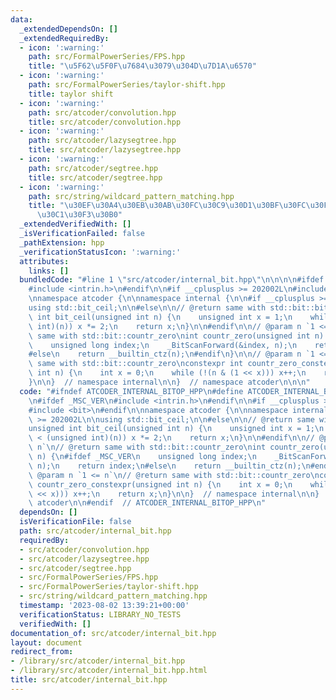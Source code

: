 ```yaml
---
data:
  _extendedDependsOn: []
  _extendedRequiredBy:
  - icon: ':warning:'
    path: src/FormalPowerSeries/FPS.hpp
    title: "\u5F62\u5F0F\u7684\u3079\u304D\u7D1A\u6570"
  - icon: ':warning:'
    path: src/FormalPowerSeries/taylor-shift.hpp
    title: taylor shift
  - icon: ':warning:'
    path: src/atcoder/convolution.hpp
    title: src/atcoder/convolution.hpp
  - icon: ':warning:'
    path: src/atcoder/lazysegtree.hpp
    title: src/atcoder/lazysegtree.hpp
  - icon: ':warning:'
    path: src/atcoder/segtree.hpp
    title: src/atcoder/segtree.hpp
  - icon: ':warning:'
    path: src/string/wildcard_pattern_matching.hpp
    title: "\u30EF\u30A4\u30EB\u30AB\u30FC\u30C9\u30D1\u30BF\u30FC\u30F3\u30DE\u30C3\
      \u30C1\u30F3\u30B0"
  _extendedVerifiedWith: []
  _isVerificationFailed: false
  _pathExtension: hpp
  _verificationStatusIcon: ':warning:'
  attributes:
    links: []
  bundledCode: "#line 1 \"src/atcoder/internal_bit.hpp\"\n\n\n\n#ifdef _MSC_VER\n\
    #include <intrin.h>\n#endif\n\n#if __cplusplus >= 202002L\n#include <bit>\n#endif\n\
    \nnamespace atcoder {\n\nnamespace internal {\n\n#if __cplusplus >= 202002L\n\n\
    using std::bit_ceil;\n\n#else\n\n// @return same with std::bit::bit_ceil\nunsigned\
    \ int bit_ceil(unsigned int n) {\n    unsigned int x = 1;\n    while (x < (unsigned\
    \ int)(n)) x *= 2;\n    return x;\n}\n\n#endif\n\n// @param n `1 <= n`\n// @return\
    \ same with std::bit::countr_zero\nint countr_zero(unsigned int n) {\n#ifdef _MSC_VER\n\
    \    unsigned long index;\n    _BitScanForward(&index, n);\n    return index;\n\
    #else\n    return __builtin_ctz(n);\n#endif\n}\n\n// @param n `1 <= n`\n// @return\
    \ same with std::bit::countr_zero\nconstexpr int countr_zero_constexpr(unsigned\
    \ int n) {\n    int x = 0;\n    while (!(n & (1 << x))) x++;\n    return x;\n\
    }\n\n}  // namespace internal\n\n}  // namespace atcoder\n\n\n"
  code: "#ifndef ATCODER_INTERNAL_BITOP_HPP\n#define ATCODER_INTERNAL_BITOP_HPP 1\n\
    \n#ifdef _MSC_VER\n#include <intrin.h>\n#endif\n\n#if __cplusplus >= 202002L\n\
    #include <bit>\n#endif\n\nnamespace atcoder {\n\nnamespace internal {\n\n#if __cplusplus\
    \ >= 202002L\n\nusing std::bit_ceil;\n\n#else\n\n// @return same with std::bit::bit_ceil\n\
    unsigned int bit_ceil(unsigned int n) {\n    unsigned int x = 1;\n    while (x\
    \ < (unsigned int)(n)) x *= 2;\n    return x;\n}\n\n#endif\n\n// @param n `1 <=\
    \ n`\n// @return same with std::bit::countr_zero\nint countr_zero(unsigned int\
    \ n) {\n#ifdef _MSC_VER\n    unsigned long index;\n    _BitScanForward(&index,\
    \ n);\n    return index;\n#else\n    return __builtin_ctz(n);\n#endif\n}\n\n//\
    \ @param n `1 <= n`\n// @return same with std::bit::countr_zero\nconstexpr int\
    \ countr_zero_constexpr(unsigned int n) {\n    int x = 0;\n    while (!(n & (1\
    \ << x))) x++;\n    return x;\n}\n\n}  // namespace internal\n\n}  // namespace\
    \ atcoder\n\n#endif  // ATCODER_INTERNAL_BITOP_HPP\n"
  dependsOn: []
  isVerificationFile: false
  path: src/atcoder/internal_bit.hpp
  requiredBy:
  - src/atcoder/convolution.hpp
  - src/atcoder/lazysegtree.hpp
  - src/atcoder/segtree.hpp
  - src/FormalPowerSeries/FPS.hpp
  - src/FormalPowerSeries/taylor-shift.hpp
  - src/string/wildcard_pattern_matching.hpp
  timestamp: '2023-08-02 13:39:21+00:00'
  verificationStatus: LIBRARY_NO_TESTS
  verifiedWith: []
documentation_of: src/atcoder/internal_bit.hpp
layout: document
redirect_from:
- /library/src/atcoder/internal_bit.hpp
- /library/src/atcoder/internal_bit.hpp.html
title: src/atcoder/internal_bit.hpp
---
```

